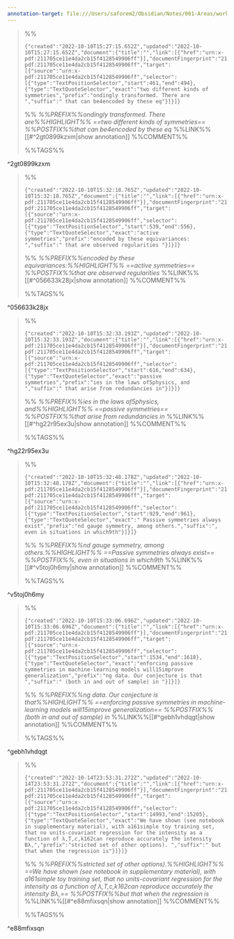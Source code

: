 ```yaml
---
annotation-target: file:///Users/saforem2/Obsidian/Notes/001-Areas/work/ML4PS2022/172-Representation/172-Representation.pdf
---
```



>%%
>```annotation-json
>{"created":"2022-10-10T15:27:15.652Z","updated":"2022-10-10T15:27:15.652Z","document":{"title":"","link":[{"href":"urn:x-pdf:211705ce11e4da2cb15f4128549906ff"}],"documentFingerprint":"211705ce11e4da2cb15f4128549906ff"},"uri":"urn:x-pdf:211705ce11e4da2cb15f4128549906ff","target":[{"source":"urn:x-pdf:211705ce11e4da2cb15f4128549906ff","selector":[{"type":"TextPositionSelector","start":461,"end":494},{"type":"TextQuoteSelector","exact":"two different kinds of symmetries","prefix":"ondingly transformed. There are ","suffix":" that can be4encoded by these eq"}]}]}
>```
>%%
>*%%PREFIX%%ondingly transformed. There are%%HIGHLIGHT%% ==two different kinds of symmetries== %%POSTFIX%%that can be4encoded by these eq*
>%%LINK%%[[#^2gt0899kzxm|show annotation]]
>%%COMMENT%%
>
>%%TAGS%%
>
^2gt0899kzxm


>%%
>```annotation-json
>{"created":"2022-10-10T15:32:18.765Z","updated":"2022-10-10T15:32:18.765Z","document":{"title":"","link":[{"href":"urn:x-pdf:211705ce11e4da2cb15f4128549906ff"}],"documentFingerprint":"211705ce11e4da2cb15f4128549906ff"},"uri":"urn:x-pdf:211705ce11e4da2cb15f4128549906ff","target":[{"source":"urn:x-pdf:211705ce11e4da2cb15f4128549906ff","selector":[{"type":"TextPositionSelector","start":539,"end":556},{"type":"TextQuoteSelector","exact":"active symmetries","prefix":"encoded by these equivariances: ","suffix":" that are observed regularities "}]}]}
>```
>%%
>*%%PREFIX%%encoded by these equivariances:%%HIGHLIGHT%% ==active symmetries== %%POSTFIX%%that are observed regularities*
>%%LINK%%[[#^056633k28jx|show annotation]]
>%%COMMENT%%
>
>%%TAGS%%
>
^056633k28jx


>%%
>```annotation-json
>{"created":"2022-10-10T15:32:33.193Z","updated":"2022-10-10T15:32:33.193Z","document":{"title":"","link":[{"href":"urn:x-pdf:211705ce11e4da2cb15f4128549906ff"}],"documentFingerprint":"211705ce11e4da2cb15f4128549906ff"},"uri":"urn:x-pdf:211705ce11e4da2cb15f4128549906ff","target":[{"source":"urn:x-pdf:211705ce11e4da2cb15f4128549906ff","selector":[{"type":"TextPositionSelector","start":616,"end":634},{"type":"TextQuoteSelector","exact":"passive symmetries","prefix":"ies in the laws of5physics, and ","suffix":" that arise from redundancies in"}]}]}
>```
>%%
>*%%PREFIX%%ies in the laws of5physics, and%%HIGHLIGHT%% ==passive symmetries== %%POSTFIX%%that arise from redundancies in*
>%%LINK%%[[#^hg22r95ex3u|show annotation]]
>%%COMMENT%%
>
>%%TAGS%%
>
^hg22r95ex3u


>%%
>```annotation-json
>{"created":"2022-10-10T15:32:48.178Z","updated":"2022-10-10T15:32:48.178Z","document":{"title":"","link":[{"href":"urn:x-pdf:211705ce11e4da2cb15f4128549906ff"}],"documentFingerprint":"211705ce11e4da2cb15f4128549906ff"},"uri":"urn:x-pdf:211705ce11e4da2cb15f4128549906ff","target":[{"source":"urn:x-pdf:211705ce11e4da2cb15f4128549906ff","selector":[{"type":"TextPositionSelector","start":929,"end":961},{"type":"TextQuoteSelector","exact":" Passive symmetries always exist","prefix":"nd gauge symmetry, among others.","suffix":", even in situations in which9th"}]}]}
>```
>%%
>*%%PREFIX%%nd gauge symmetry, among others.%%HIGHLIGHT%% ==Passive symmetries always exist== %%POSTFIX%%, even in situations in which9th*
>%%LINK%%[[#^v5toj0h6my|show annotation]]
>%%COMMENT%%
>
>%%TAGS%%
>
^v5toj0h6my


>%%
>```annotation-json
>{"created":"2022-10-10T15:33:06.696Z","updated":"2022-10-10T15:33:06.696Z","document":{"title":"","link":[{"href":"urn:x-pdf:211705ce11e4da2cb15f4128549906ff"}],"documentFingerprint":"211705ce11e4da2cb15f4128549906ff"},"uri":"urn:x-pdf:211705ce11e4da2cb15f4128549906ff","target":[{"source":"urn:x-pdf:211705ce11e4da2cb15f4128549906ff","selector":[{"type":"TextPositionSelector","start":1534,"end":1618},{"type":"TextQuoteSelector","exact":"enforcing passive symmetries in machine-learning models will15improve generalization","prefix":"ng data. Our conjecture is that ","suffix":" (both in and out of sample) in "}]}]}
>```
>%%
>*%%PREFIX%%ng data. Our conjecture is that%%HIGHLIGHT%% ==enforcing passive symmetries in machine-learning models will15improve generalization== %%POSTFIX%%(both in and out of sample) in*
>%%LINK%%[[#^gebh1vhdqgt|show annotation]]
>%%COMMENT%%
>
>%%TAGS%%
>
^gebh1vhdqgt


>%%
>```annotation-json
>{"created":"2022-10-14T23:53:31.272Z","updated":"2022-10-14T23:53:31.272Z","document":{"title":"","link":[{"href":"urn:x-pdf:211705ce11e4da2cb15f4128549906ff"}],"documentFingerprint":"211705ce11e4da2cb15f4128549906ff"},"uri":"urn:x-pdf:211705ce11e4da2cb15f4128549906ff","target":[{"source":"urn:x-pdf:211705ce11e4da2cb15f4128549906ff","selector":[{"type":"TextPositionSelector","start":14993,"end":15205},{"type":"TextQuoteSelector","exact":"We have shown (see notebook in supplementary material), with a161simple toy training set, that no units-covariant regression for the intensity as a function of λ,T,c,k162can reproduce accurately the intensity Bλ,","prefix":"stricted set of other options). ","suffix":" but that when the regression is"}]}]}
>```
>%%
>*%%PREFIX%%stricted set of other options).%%HIGHLIGHT%% ==We have shown (see notebook in supplementary material), with a161simple toy training set, that no units-covariant regression for the intensity as a function of λ,T,c,k162can reproduce accurately the intensity Bλ,== %%POSTFIX%%but that when the regression is*
>%%LINK%%[[#^e88mfixsqn|show annotation]]
>%%COMMENT%%
>
>%%TAGS%%
>
^e88mfixsqn
